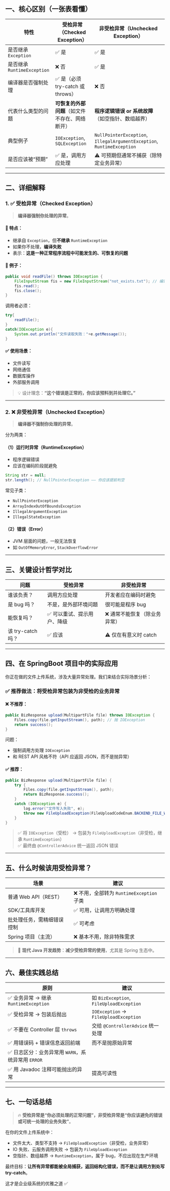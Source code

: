 ## 一、核心区别（一张表看懂）

| 特性                      | 受检异常（Checked Exception）       | 非受检异常（Unchecked Exception）                                             |
|-------------------------|-------------------------------|------------------------------------------------------------------------|
| 是否继承 `Exception`        | ✅ 是                           | ✅ 是                                                                    |
| 是否继承 `RuntimeException` | ❌ 否                           | ✅ 是                                                                    |
| 编译器是否强制处理               | ✅ 是（必须 try-catch 或 throws）    | ❌ 否                                                                    |
| 代表什么类型的问题               | **可恢复的外部问题**（如文件不存在、网络断开）     | **程序逻辑错误 or 系统故障**（如空指针、数组越界）                                          |
| 典型例子                    | `IOException`, `SQLException` | `NullPointerException`, `IllegalArgumentException`, `RuntimeException` |
| 是否应该被“预期”               | ✅ 是，调用方应处理                    | ⚠️ 可预期但通常不捕获（除特定业务异常）                                                  |

---

## 二、详细解释

### 1. ✅ 受检异常（Checked Exception）

> **编译器强制你处理的异常**。

#### 📌 特点：

- 继承自 `Exception`，但**不继承** `RuntimeException`
- 如果你不处理，**编译失败**
- 表示：**这是一种正常程序流程中可能发生的、可恢复的问题**

#### 🌰 例子：

```java
public void readFile() throws IOException {
	FileInputStream fis = new FileInputStream("not_exists.txt"); // 编译器要求你处理 IOException
	fis.read();
	fis.close();
}
```

调用者必须：

```java
try{
    readFile();
}
catch(IOException e){
	System.out.println("文件读取失败："+e.getMessage());
}
```

#### ✅ 使用场景：

- 文件读写
- 网络通信
- 数据库操作
- 外部服务调用

> 💡 设计理念：**“这个错误是正常的，你应该预料到并处理它。”**

---

### 2. ❌ 非受检异常（Unchecked Exception）

> **编译器不强制你处理的异常**。

分为两类：

#### （1）**运行时异常（RuntimeException）**

- 程序逻辑错误
- 应该在编码阶段就避免

```java
String str = null;
str.length(); // NullPointerException —— 你应该提前判空
```

常见子类：

- `NullPointerException`
- `ArrayIndexOutOfBoundsException`
- `IllegalArgumentException`
- `IllegalStateException`

#### （2）**错误（Error）**

- JVM 层面的问题，一般无法恢复
- 如 `OutOfMemoryError`, `StackOverflowError`

---

## 三、关键设计哲学对比

| 问题             | 受检异常           | 非受检异常           |
|----------------|----------------|-----------------|
| 谁该负责？          | 调用方应处理         | 开发者应在编码时避免      |
| 是 bug 吗？       | 不是，是外部环境问题     | 很可能是程序 bug      |
| 能恢复吗？          | ✅ 可以重试、提示用户、降级 | ❌ 通常不能恢复（除业务异常） |
| 该 try-catch 吗？ | ✅ 应该           | ⚠️ 仅在有意义时 catch |

---

## 四、在 SpringBoot 项目中的实际应用

你正在做的文件上传系统，涉及大量异常处理。我们来结合实际场景分析：

### ✅ 推荐做法：**将受检异常包装为非受检的业务异常**

#### ❌ 不推荐：

```java
public BizResponse upload(MultipartFile file) throws IOException {
	Files.copy(file.getInputStream(), path); // 抛 IOException
	return success();
}
```

问题：

- 强制调用方处理 `IOException`
- 和 REST API 风格不符（API 应返回 JSON，而不是抛异常）

#### ✅ 推荐：

```java
public BizResponse upload(MultipartFile file) {
	try {
		Files.copy(file.getInputStream(), path);
		return BizResponse.success();
	}
	catch (IOException e) {
		log.error("文件写入失败", e);
		throw new FileUploadException(FileUploadCodeEnum.BACKEND_FILE_WRITE_FAILED);
	}
}
```

> ✅ 将 `IOException`（受检） → 包装为 `FileUploadException`（非受检，继承 `RuntimeException`）  
> ✅ 最终由 `@ControllerAdvice` 统一返回 JSON 错误

---

## 五、什么时候该用受检异常？

| 场景               | 建议                              |
|------------------|---------------------------------|
| 普通 Web API（REST） | ❌ 不用，全部转为 `RuntimeException` 子类 |
| SDK/工具库开发        | ✅ 可用，让调用方明确处理                   |
| 批处理任务，需精细错误控制    | ✅ 可考虑                           |
| Spring 项目（主流）    | ❌ 基本不用，除非特殊需求                   |

> 📌 **现代 Java 开发趋势**：**减少受检异常的使用**，尤其是 Spring 生态中。

---

## 六、最佳实践总结

| 原则                                | 建议                                      |
|-----------------------------------|-----------------------------------------|
| ✅ 业务异常 → 继承 `RuntimeException`    | 如 `BizException`, `FileUploadException` |
| ✅ 受检异常 → 包装后抛出                    | `IOException` → `FileUploadException`   |
| ✅ 不要在 Controller 层 `throws`       | 交给 `@ControllerAdvice` 统一处理             |
| ✅ 用错误码 + 错误信息返回前端                 | 而不是抛原始异常                                |
| ✅ 日志区分：业务异常用 `WARN`，系统异常用 `ERROR` |                                         |
| ✅ 用 Javadoc 注释可能抛出的异常             | 提高可读性                                   |

---

## 七、一句话总结

> 🔥 **受检异常是“你必须处理的正常问题”，非受检异常是“你应该避免的错误或可统一处理的业务失败”**。

在你的文件上传系统中：

- 文件太大、类型不支持 → `FileUploadException`（非受检，业务异常）
- IO 失败、云服务调用失败 → 包装为 `FileUploadException`
- 空指针、数组越界 → `RuntimeException`，属于 bug，不应出现在生产环境

最终目标：**让所有异常都能被全局捕获，返回结构化错误，而不是让调用方到处写 try-catch**。

这才是企业级系统的优雅之道 ✅